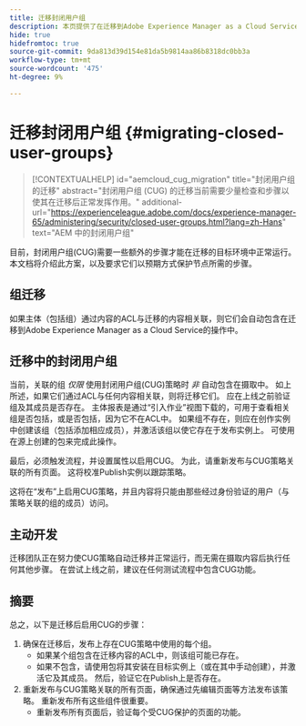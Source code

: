 ```yaml
---
title: 迁移封闭用户组
description: 本页提供了在迁移到Adobe Experience Manager as a Cloud Service内容后启用封闭用户组所需的特别注意事项。
hide: true
hidefromtoc: true
source-git-commit: 9da813d39d154e81da5b9814aa86b8318dc0bb3a
workflow-type: tm+mt
source-wordcount: '475'
ht-degree: 9%

---
```


# 迁移封闭用户组 {#migrating-closed-user-groups}

>[!CONTEXTUALHELP]
>id="aemcloud_cug_migration"
>title="封闭用户组的迁移"
>abstract="封闭用户组 (CUG) 的迁移当前需要少量检查和步骤以使其在迁移后正常发挥作用。"
>additional-url="https://experienceleague.adobe.com/docs/experience-manager-65/administering/security/closed-user-groups.html?lang=zh-Hans" text="AEM 中的封闭用户组"

目前，封闭用户组(CUG)需要一些额外的步骤才能在迁移的目标环境中正常运行。  本文档将介绍此方案，以及要求它们以预期方式保护节点所需的步骤。

## 组迁移

如果主体（包括组）通过内容的ACL与迁移的内容相关联，则它们会自动包含在迁移到Adobe Experience Manager as a Cloud Service的操作中。

## 迁移中的封闭用户组

当前，关联的组 *仅限* 使用封闭用户组(CUG)策略时 *非* 自动包含在摄取中。 如上所述，如果它们通过ACL与任何内容相关联，则将迁移它们。 应在上线之前验证组及其成员是否存在。 主体报表是通过“引入作业”视图下载的，可用于查看相关组是否包括，或是否包括，因为它不在ACL中。 如果组不存在，则应在创作实例中创建该组（包括添加相应成员），并激活该组以使它存在于发布实例上。 可使用在源上创建的包来完成此操作。

最后，必须触发流程，并设置属性以启用CUG。 为此，请重新发布与CUG策略关联的所有页面。 这将校准Publish实例以跟踪策略。

这将在“发布”上启用CUG策略，并且内容将只能由那些经过身份验证的用户（与策略关联的组的成员）访问。

## 主动开发

迁移团队正在努力使CUG策略自动迁移并正常运行，而无需在摄取内容后执行任何其他步骤。
在尝试上线之前，建议在任何测试流程中包含CUG功能。

## 摘要

总之，以下是迁移后启用CUG的步骤：

1. 确保在迁移后，发布上存在CUG策略中使用的每个组。
   - 如果某个组包含在迁移内容的ACL中，则该组可能已存在。
   - 如果不包含，请使用包将其安装在目标实例上（或在其中手动创建），并激活它及其成员。 然后，验证它在Publish上是否存在。
1. 重新发布与CUG策略关联的所有页面，确保通过先编辑页面等方法发布该策略。 重新发布所有这些组件很重要。
   - 重新发布所有页面后，验证每个受CUG保护的页面的功能。

